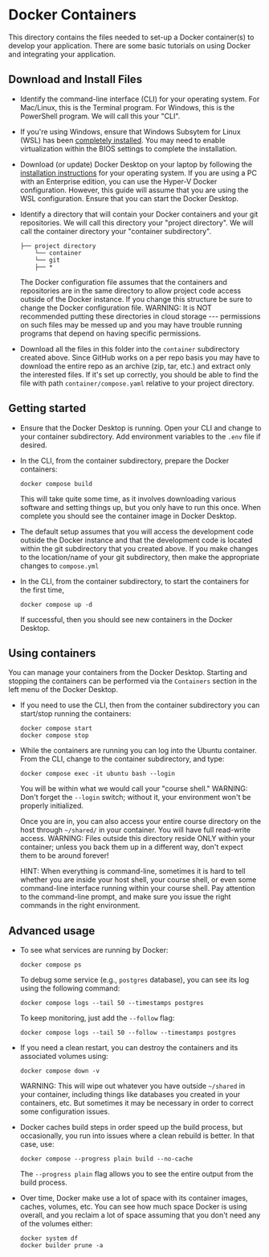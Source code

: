 # Docker Containers

This directory contains the files needed to set-up a Docker container(s) to develop your application. There are some basic tutorials on using Docker and integrating your application.

## Download and Install Files

* Identify the command-line interface (CLI) for your operating system. For Mac/Linux, this is the Terminal program. For Windows, this is the PowerShell program.  We will call this your "CLI".

* If you're using Windows, ensure that Windows Subsytem for Linux (WSL) has been [completely installed](https://learn.microsoft.com/en-us/windows/wsl/install). You may need to enable virtualization within the BIOS settings to complete the installation.

* Download (or update) Docker Desktop on your laptop by following the [installation instructions](https://docs.docker.com/get-docker/) for your operating system. If you are using a PC with an Enterprise edition, you can use the Hyper-V Docker configuration. However, this guide will assume that you are using the WSL configuration. Ensure that you can start the Docker Desktop.

* Identify a directory that will contain your Docker containers and your git repositories. We will call this directory your "project directory". We will call the container directory your "container subdirectory".
  ```
  ├── project directory
      └── container
      └── git
      ├── *
  ```
  The Docker configuration file assumes that the containers and repositories are in the same directory to allow project code access outside of the Docker instance. If you change this structure be sure to change the Docker configuration file. WARNING: It is NOT recommended putting these directories in cloud storage --- permissions on such files may be messed up and you may have trouble running programs that depend on having specific permissions.

* Download all the files in this folder into the `container` subdirectory created above. Since GitHub works on a per repo basis you may have to download the entire repo as an archive (zip, tar, etc.) and extract only the interested files. If it's set up correctly, you should be able to find the file with path `container/compose.yaml` relative to your project directory.

## Getting started

* Ensure that the Docker Desktop is running. Open your CLI and change to your container subdirectory. Add environment variables to the `.env` file if desired.

* In the CLI, from the container subdirectory, prepare the Docker containers:
  ```
  docker compose build
  ```
  This will take quite some time, as it involves downloading various software and setting things up, but you only have to run this once. When complete you should see the container image in Docker Desktop.

* The default setup assumes that you will access the development code outside the Docker instance and that the development code is located within the git subdirectory that you created above. If you make changes to the location/name of your git subdirectory, then make the appropriate changes to `compose.yml`

* In the CLI, from the container subdirectory, to start the containers for the first time, 
  ```
  docker compose up -d
  ```
  If successful, then you should see new containers in the Docker Desktop.

## Using containers

You can manage your containers from the Docker Desktop. Starting and stopping the containers can be performed via the `Containers` section in the left menu of the Docker Desktop.

* If you need to use the CLI, then from the container subdirectory you can start/stop running the containers:
  ```
  docker compose start
  docker compose stop
  ```

* While the containers are running you can log into the Ubuntu container. From the CLI, change to the container subdirectory, and type:
  ```
  docker compose exec -it ubuntu bash --login
  ```
  You will be within what we would call your "course shell."  WARNING: Don't forget the `--login` switch; without it, your environment won't be properly initialized.

  Once you are in, you can also access your entire course directory on the host through `~/shared/` in your container.  You will have full read-write access.  WARNING: Files outside this directory reside ONLY within your container; unless you back them up in a different way, don't expect them to be around forever!

  HINT: When everything is command-line, sometimes it is hard to tell whether you are inside your host shell, your course shell, or even some command-line interface running within your course shell.  Pay attention to the command-line prompt, and make sure you issue the right commands in the right environment.

## Advanced usage

* To see what services are running by Docker:
  ```
  docker compose ps
  ```
  To debug some service (e.g., `postgres` database), you can see its log using the following command:
  ```
  docker compose logs --tail 50 --timestamps postgres
  ```
  To keep monitoring, just add the `--follow` flag:
  ```
  docker compose logs --tail 50 --follow --timestamps postgres
  ```

* If you need a clean restart, you can destroy the containers and its associated volumes using:
  ```
  docker compose down -v
  ```
  WARNING: This will wipe out whatever you have outside `~/shared` in your container, including things like databases you created in your containers, etc.  But sometimes it may be necessary in order to correct some configuration issues.

* Docker caches build steps in order speed up the build process, but occasionally, you run into issues where a clean rebuild is better. In that case, use:
  ```
  docker compose --progress plain build --no-cache
  ```
  The `--progress plain` flag allows you to see the entire output from the build process.

* Over time, Docker make use a lot of space with its container images, caches, volumes, etc.  You can see how much space Docker is using overall, and you reclaim a lot of space assuming that you don't need any of the volumes either:
  ```
  docker system df
  docker builder prune -a
  ```
